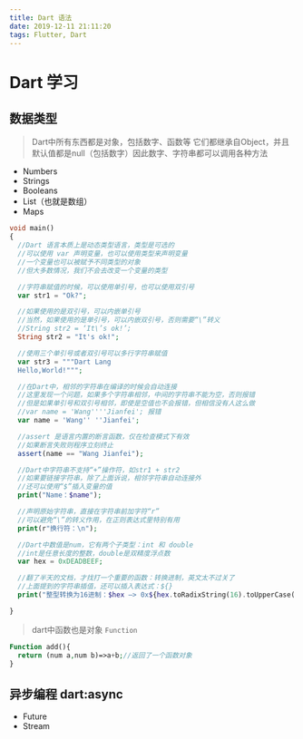 ```yaml
---
title: Dart 语法
date: 2019-12-11 21:11:20
tags: Flutter, Dart 
---
```

# Dart 学习

## 数据类型

> Dart中所有东西都是对象，包括数字、函数等
  它们都继承自Object，并且默认值都是null（包括数字）因此数字、字符串都可以调用各种方法

* Numbers
* Strings
* Booleans
* List（也就是数组）
* Maps

```php
void main()
{
  //Dart 语言本质上是动态类型语言，类型是可选的
  //可以使用 var 声明变量，也可以使用类型来声明变量
  //一个变量也可以被赋予不同类型的对象
  //但大多数情况，我们不会去改变一个变量的类型

  //字符串赋值的时候，可以使用单引号，也可以使用双引号
  var str1 = "Ok?";

  //如果使用的是双引号，可以内嵌单引号
  //当然，如果使用的是单引号，可以内嵌双引号，否则需要“\”转义
  //String str2 = ‘It\’s ok!’;
  String str2 = "It's ok!";

  //使用三个单引号或者双引号可以多行字符串赋值
  var str3 = """Dart Lang
  Hello,World!""";

  //在Dart中，相邻的字符串在编译的时候会自动连接
  //这里发现一个问题，如果多个字符串相邻，中间的字符串不能为空，否则报错
  //但是如果单引号和双引号相邻，即使是空值也不会报错，但相信没有人这么做
  //var name = 'Wang''''Jianfei'; 报错
  var name = 'Wang'' ''Jianfei';

  //assert 是语言内置的断言函数，仅在检查模式下有效
  //如果断言失败则程序立刻终止
  assert(name == "Wang Jianfei");

  //Dart中字符串不支持“+”操作符，如str1 + str2
  //如果要链接字符串，除了上面诉说，相邻字符串自动连接外
  //还可以使用“$”插入变量的值
  print("Name：$name");

  //声明原始字符串，直接在字符串前加字符“r”
  //可以避免“\”的转义作用，在正则表达式里特别有用
  print(r"换行符：\n");

  //Dart中数值是num，它有两个子类型：int 和 double
  //int是任意长度的整数，double是双精度浮点数
  var hex = 0xDEADBEEF;

  //翻了半天的文档，才找打一个重要的函数：转换进制，英文太不过关了
  //上面提到的字符串插值，还可以插入表达式：${}
  print("整型转换为16进制：$hex —> 0x${hex.toRadixString(16).toUpperCase()}");

}
```

> dart中函数也是对象 `Function`

```php
Function add(){
  return (num a,num b)=>a+b;//返回了一个函数对象
}
```

## 异步编程 dart:async
* Future
* Stream
